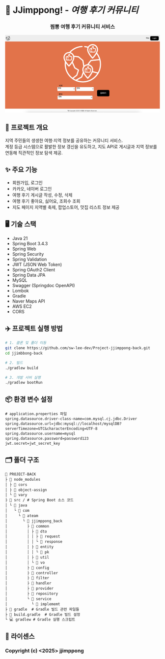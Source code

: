 # 📌 JJimppong! - *여행 후기 커뮤니티*
<div align="center">
<h3>찜뽕 여행 후기 커뮤니티 서비스</h3>
</div>

![alt text](README.png)


## 📖 프로젝트 개요
지역 주민들의 생생한 여행·지역 정보를 공유하는 커뮤니티 서비스.  
계정 등급 시스템으로 활발한 정보 갱신을 유도하고, 지도 API로 게시글과 지역 정보를 연동해 직관적인 정보 탐색 제공.

## ✨ 주요 기능
- 회원가입, 로그인
- 카카오, 네이버 로그인
- 여행 후기 게시글 작성, 수정, 삭제
- 여행 후기 좋아요, 싫어요, 조회수 조회
- 지도 페이지 지역별 축제, 팝업스토어, 맛집 리스트 정보 제공

## 🖥️ 기술 스택
- Java 21
- Spring Boot 3.4.3
- Spring Web
- Spring Security
- Spring Validation
- JWT (JSON Web Token)
- Spring OAuth2 Client
- Spring Data JPA
- MySQL
- Swagger (Springdoc OpenAPI)
- Lombok
- Gradle
- Naver Maps API
- AWS EC2
- CORS


## ✈️ 프로젝트 실행 방법
```bash
# 1. 클론 및 폴더 이동
git clone https://github.com/sw-lee-dev/Project-jjimppong-back.git
cd jjimbbong-back
```
```bash
# 2. 빌드
./gradlew build
```
```bash
# 3. 개발 서버 실행
./gradlew bootRun
```

## 📦 환경 변수 설정
```properties
# application.properties 파일
spring.datasource.driver-class-name=com.mysql.cj.jdbc.Driver
spring.datasource.url=jdbc:mysql://localhost/mysqlDB?serverTimezone=UTC&characterEncoding=UTF-8
spring.datasource.username=mysql
spring.datasource.password=password123
jwt.secret=jwt_secret_key
```

## 🗂️ 폴더 구조
```md
📂 PROJECT-BACK  
├ 📂 node_modules  
│ ├ 📂 cors  
│ ├ 📂 object-assign  
│ └ 📂 vary  
├ 📂 src / # Spring Boot 소스 코드  
│ └ 📂 java  
│   └ 📂 com  
│     └ 📂 ateam  
│       └ 📂 jjimppong_back  
│         ├ 📂 common  
│         │ ├ 📂 dto  
│         │ │ ├ 📂 request  
│         │ │ └ 📂 response  
│         │ ├ 📂 entity  
│         │ │ └ 📂 pk  
│         │ ├ 📂 util  
│         │ └ 📂 vo  
│         ├ 📂 config  
│         ├ 📂 controller  
│         ├ 📂 filter  
│         ├ 📂 handler  
│         ├ 📂 provider  
│         ├ 📂 repository  
│         └ 📂 service  
│           └ 📂 implememt  
├ 📂 gradle  # Gradle 빌드 관련 파일들  
├ 📄 build.gradle  # Gradle 빌드 설정   
└ 💻 gradlew # Gradle 실행 스크립트  
```

## 📄 라이센스
### Copyright (c) <2025> jjimppong
